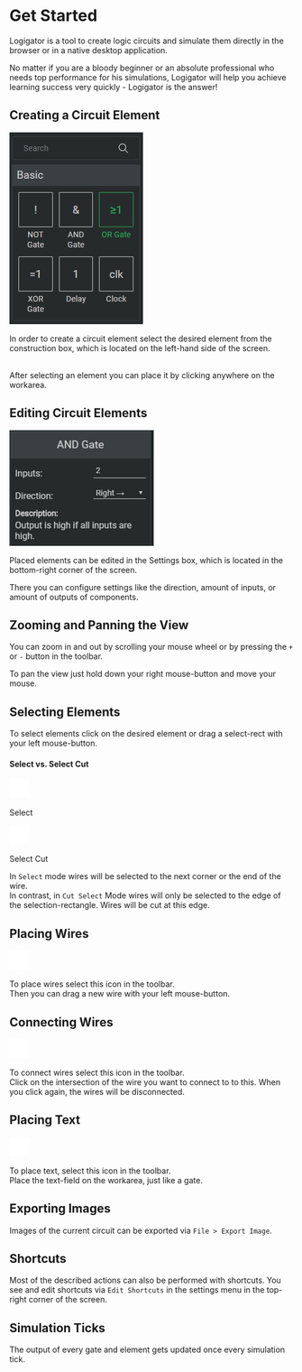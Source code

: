 # Get Started

Logigator is a tool to create logic circuits and simulate them directly in the browser or in a native desktop application.

No matter if you are a bloody beginner or an absolute professional who needs top performance for his simulations, Logigator will help you achieve learning success very quickly - Logigator is the answer!

## Creating a Circuit Element

<div class="rows">

![Construction Box](../../assets/help/construction-box.jpg)

<div class="margin-left">

In order to create a circuit element select the desired element from the construction box, which is located on the left-hand side of the screen.
<br><br>

After selecting an element you can place it by clicking anywhere on the workarea.
</div>
</div>

## Editing Circuit Elements

<div class="rows">

![Settings Info Box](../../assets/help/settings-info-box.jpg)

<div class="margin-left">

Placed elements can be edited in the Settings box, which is located in the bottom-right corner of the screen.

There you can configure settings like the direction, amount of inputs, or amount of outputs of components.

</div>
</div>

## Zooming and Panning the View
You can zoom in and out by scrolling your mouse wheel or by pressing the `+` or `-` button in the toolbar.

To pan the view just hold down your right mouse-button and move your mouse.

## Selecting Elements
To select elements click on the desired element or drag a select-rect with your left mouse-button.

#### Select vs. Select Cut

<div class="rows align-center margin-bottom">
	<img src="../../assets/icons/dark/selection1.svg" title="icon-img" />
	<p class="margin-left">Select</p>
</div>
<div class="rows align-center margin-bottom">
	<img src="../../assets/icons/dark/selection_cut.svg" title="icon-img" />
	<p class="margin-left">Select Cut</p>
</div>

In `Select` mode wires will be selected to the next corner or the end of the wire.<br>
In contrast, in `Cut Select` Mode wires will only be selected to the edge of the selection-rectangle. Wires will be cut at this edge.

## Placing Wires

<div class="rows align-center">

![Place Wires Icon](../../assets/icons/dark/connection.svg "icon-img")

<div class="margin-left">
To place wires select this icon in the toolbar.
</div>
</div>
Then you can drag a new wire with your left mouse-button.

## Connecting Wires

<div class="rows align-center">

![Connect Wires Icon](../../assets/icons/dark/connect_wire.svg "icon-img")

<div class="margin-left">
To connect wires select this icon in the toolbar.
</div>
</div>
Click on the intersection of the wire you want to connect to to this. When you click again, the wires will be disconnected.

## Placing Text

<div class="rows align-center">

![Connect Wires Icon](../../assets/icons/dark/text.svg "icon-img")

<div class="margin-left">
To place text, select this icon in the toolbar.
</div>
</div>
Place the text-field on the workarea, just like a gate.

## Exporting Images
Images of the current circuit can be exported via `File > Export Image`.

## Shortcuts 
Most of the described actions can also be performed with shortcuts. You see and edit shortcuts via `Edit Shortcuts` in the settings menu in the top-right corner of the screen.

## Simulation Ticks
The output of every gate and element gets updated once every simulation tick.
